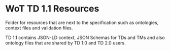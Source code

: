 # WoT TD 1.1 Resources

Folder for resources that are next to the specification such as ontologies, context files and validation files.

TD 1.1 contains JSON-LD context, JSON Schemas for TDs and TMs and also ontology files that are shared by TD 1.0 and TD 2.0 users.
